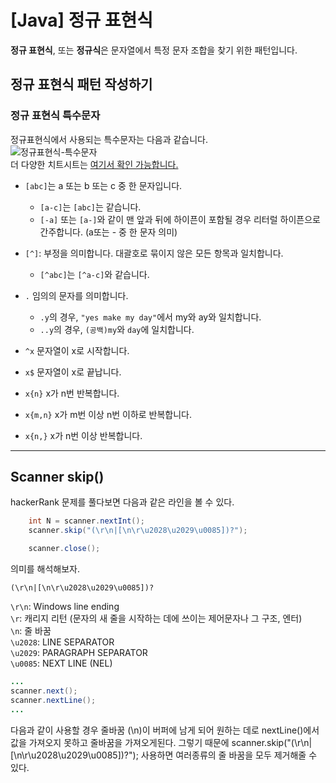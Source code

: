 # [Java] 정규 표현식

**정규 표현식**, 또는 **정규식**은 문자열에서 특정 문자 조합을 찾기 위한 패턴입니다.

## 정규 표현식 패턴 작성하기

### 정규 표현식 특수문자
정규표현식에서 사용되는 특수문자는 다음과 같습니다.
<br>![정규표현식-특수문자](https://user-images.githubusercontent.com/54360785/201794546-497d5c3f-bc89-407d-8ef3-66f991e21ed9.png) <br />
더 다양한 치트시트는 [여기서 확인 가능합니다.](https://developer.mozilla.org/en-US/docs/Web/JavaScript/Guide/Regular_Expressions/Cheatsheet)

- `[abc]`는 a 또는 b 또는 c 중 한 문자입니다.
  - `[a-c]`는 `[abc]`는 같습니다.
  - `[-a]` 또는 `[a-]`와 같이 맨 앞과 뒤에 하이픈이 포함될 경우 리터럴 하이픈으로 간주합니다. (a또는 - 중 한 문자 의미)


- `[^]`: 부정을 의미합니다. 대괄호로 묶이지 않은 모든 항목과 일치합니다.
  - `[^abc]`는 `[^a-c]`와 같습니다.


- `.` 임의의 문자를 의미합니다.
  - `.y`의 경우, `"yes make my day"`에서 my와 ay와 일치합니다.
  - `..y`의 경우, `(공백)my`와 `day`에 일치합니다.

- `^x` 문자열이 x로 시작합니다.
- `x$` 문자열이 x로 끝납니다.
- `x{n}` x가 n번 반복합니다.
- `x{m,n}` x가 m번 이상 n번 이하로 반복합니다. 
- `x{n,}` x가 n번 이상 반복합니다.

---
## Scanner skip()
hackerRank 문제를 풀다보면 다음과 같은 라인을 볼 수 있다.
```java
    int N = scanner.nextInt();
    scanner.skip("(\r\n|[\n\r\u2028\u2029\u0085])?");

    scanner.close();
```
의미를 해석해보자.

`(\r\n|[\n\r\u2028\u2029\u0085])?`

`\r\n`: Windows line ending <br>
`\r`: 캐리지 리턴 (문자의 새 줄을 시작하는 데에 쓰이는 제어문자나 그 구조, 엔터) <br>
`\n`: 줄 바꿈 <br>
`\u2028`: LINE SEPARATOR <br>
`\u2029`: PARAGRAPH SEPARATOR <br>
`\u0085`: NEXT LINE (NEL) <br>

```java
...
scanner.next();
scanner.nextLine();
...
```
다음과 같이 사용할 경우 줄바꿈 (\n)이 버퍼에 남게 되어 원하는 데로 nextLine()에서 값을 가져오지 못하고 줄바꿈을 가져오게된다.
그렇기 때문에 
scanner.skip("(\r\n|[\n\r\u2028\u2029\u0085])?"); 사용하면 여러종류의 줄 바꿈을 모두 제거해줄 수 있다.

